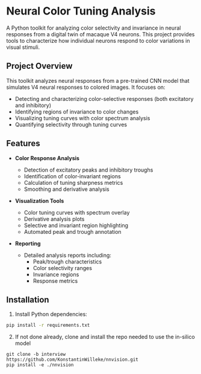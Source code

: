 # Neural Color Tuning Analysis

A Python toolkit for analyzing color selectivity and invariance in neural responses from a digital twin of macaque V4 neurons. This project provides tools to characterize how individual neurons respond to color variations in visual stimuli.

## Project Overview

This toolkit analyzes neural responses from a pre-trained CNN model that simulates V4 neural responses to colored images. It focuses on:
- Detecting and characterizing color-selective responses (both excitatory and inhibitory)
- Identifying regions of invariance to color changes
- Visualizing tuning curves with color spectrum analysis
- Quantifying selectivity through tuning curves

## Features

- **Color Response Analysis**
  - Detection of excitatory peaks and inhibitory troughs
  - Identification of color-invariant regions
  - Calculation of tuning sharpness metrics
  - Smoothing and derivative analysis

- **Visualization Tools**
  - Color tuning curves with spectrum overlay
  - Derivative analysis plots
  - Selective and invariant region highlighting
  - Automated peak and trough annotation

- **Reporting**
  - Detailed analysis reports including:
    - Peak/trough characteristics
    - Color selectivity ranges
    - Invariance regions
    - Response metrics

## Installation

1. Install Python dependencies:
```bash
pip install -r requirements.txt
```
2. If not done already, clone and install the repo needed to use the in-silico model
```
git clone -b interview https://github.com/KonstantinWilleke/nnvision.git
pip install -e ./nnvision
```

